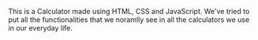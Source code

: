 This is a Calculator made using HTML, CSS and JavaScript.
We've tried to put all the functionalities that we noramlly see in all the calculators we use in our everyday life.
